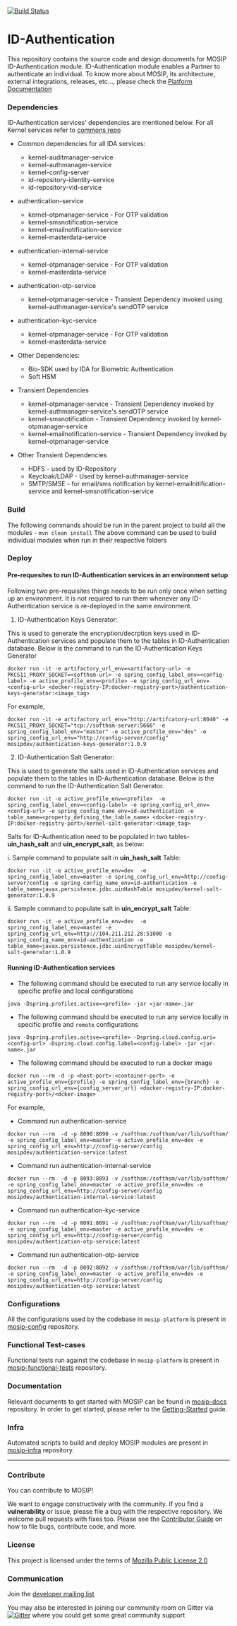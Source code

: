 [![Build Status](https://travis-ci.com/mosip/id-authentication.svg?branch=master)](https://travis-ci.com/mosip/id-authentication)

# ID-Authentication
This repository contains the source code and design documents for MOSIP ID-Authentication module. ID-Authentication module enables a Partner to authenticate an individual. To know more about MOSIP, its architecture, external integrations, releases, etc..., please check the [Platform Documentation](https://github.com/mosip/mosip-docs/wiki)

### Dependencies
ID-Authentication services' dependencies are mentioned below.  For all Kernel services refer to [commons repo](https://github.com/mosip/commons)
* Common dependencies for all IDA services:
  * kernel-auditmanager-service 
  * kernel-authmanager-service 
  * kernel-config-server 
  * id-repository-identity-service
  * id-repository-vid-service
  
* authentication-service
  * kernel-otpmanager-service - For OTP validation
  * kernel-smsnotification-service
  * kernel-emailnotification-service
  * kernel-masterdata-service
  
* authentication-internal-service
  * kernel-otpmanager-service - For OTP validation
  * kernel-masterdata-service
  
* authentication-otp-service
  * kernel-otpmanager-service - Transient Dependency invoked using kernel-authmanager-service's sendOTP service
  
* authentication-kyc-service
  * kernel-otpmanager-service - For OTP validation
  * kernel-masterdata-service

* Other Dependencies:
  * Bio-SDK used by IDA for Biometric Authentication
  * Soft HSM

* Transient Dependencies
  * kernel-otpmanager-service - Transient Dependency invoked by kernel-authmanager-service's sendOTP service
  * kernel-smsnotification - Transient Dependency invoked by kernel-otpmanager-service
  * kernel-emailnotification-service - Transient Dependency invoked by kernel-otpmanager-service
  
* Other Transient Dependencies
  * HDFS - used by ID-Repository
  * Keycloak/LDAP - Used by kernel-authmanager-service
  * SMTP/SMSE - for email/sms notification by kernel-emailnitification-service and kernel-smsnotification-service


### Build
The following commands should be run in the parent project to build all the modules - 
`mvn clean install`
The above command can be used to build individual modules when run in their respective folders

### Deploy

#### Pre-requesites to run ID-Authentication services in an environment setup
Following two pre-requisites things needs to be run only once when setting up an environment. It is not required to run them whenever any ID-Authentication service is re-deployed in the same environment.

1. ID-Authentication Keys Generator:

This is used to generate the encryption/decrption keys used in ID-Authentication services and populate them to the tables in ID-Authentication database. Below is the command to run the ID-Authentication Keys Generator
```
docker run -it -e artifactory_url_env=<artifactory-url> -e PKCS11_PROXY_SOCKET=<softhsm-url> -e spring_config_label_env=<config-label> -e active_profile_env=<profile> -e spring_config_url_env=<config-url> <docker-registry-IP:docker-registry-port>/authentication-keys-generator:<image_tag>
```

For example,
```
docker run -it -e artifactory_url_env="http://artifcatory-url:8040" -e PKCS11_PROXY_SOCKET="tcp://softhsm-server:5666" -e spring_config_label_env="master" -e active_profile_env="dev" -e spring_config_url_env="http://config-server/config" mosipdev/authentication-keys-generator:1.0.9
```

2. ID-Authentication Salt Generator:

This is used to generate the salts used in ID-Authentication services and populate them to the tables in ID-Authentication database.  Below is the command to run the ID-Authentication Salt Generator.
```
docker run -it -e active_profile_env=<profile>  -e spring_config_label_env=<config-label> -e spring_config_url_env=<config-url> -e spring_config_name_env=id-authentication -e table_name=<property_defining_the_table_name> <docker-registry-IP:docker-registry-port>/kernel-salt-generator:<image_tag>
```

Salts for ID-Authentication need to be populated in two tables-  **uin_hash_salt** and **uin_encrypt_salt**, as below:

i.	Sample command to populate salt in **uin_hash_salt** Table:
```
docker run -it -e active_profile_env=dev  -e spring_config_label_env=master -e spring_config_url_env=http://config-server/config -e spring_config_name_env=id-authentication -e table_name=javax.persistence.jdbc.uinHashTable mosipdev/kernel-salt-generator:1.0.9
```

 ii.	Sample command to populate salt in **uin_encrypt_salt** Table:
```
docker run -it -e active_profile_env=dev  -e spring_config_label_env=master -e spring_config_url_env=http://104.211.212.28:51000 -e spring_config_name_env=id-authentication -e table_name=javax.persistence.jdbc.uinEncryptTable mosipdev/kernel-salt-generator:1.0.9
```

#### Running ID-Authentication services
* The following command should be executed to run any service locally in specific profile and local configurations
````
java -Dspring.profiles.active=<profile> -jar <jar-name>.jar
````

* The following command should be executed to run any service locally in specific profile and `remote` configurations
````
java -Dspring.profiles.active=<profile> -Dspring.cloud.config.uri=<config-url> -Dspring.cloud.config.label=<config-label> -jar <jar-name>.jar
````

* The following command should be executed to run a docker image
````
docker run --rm -d -p <host-port>:<container-port> -e active_profile_env={profile} -e spring_config_label_env={branch} -e spring_config_url_env={config_server_url} <docker-registry-IP:docker-registry-port>/<dcker-image>
````

For example,
* Command run authentication-service
```
docker run --rm  -d -p 8090:8090 -v /softhsm:/softhsm/var/lib/softhsm/ -e spring_config_label_env=master -e active_profile_env=dev -e spring_config_url_env=http://config-server/config mosipdev/authentication-service:latest
```

* Command run authentication-internal-service
```
docker run --rm  -d -p 8093:8093 -v /softhsm:/softhsm/var/lib/softhsm/ -e spring_config_label_env=master -e active_profile_env=dev -e spring_config_url_env=http://config-server/config mosipdev/authentication-internal-service:latest
```

* Command run authentication-kyc-service
```
docker run --rm  -d -p 8091:8091 -v /softhsm:/softhsm/var/lib/softhsm/ -e spring_config_label_env=master -e active_profile_env=dev -e spring_config_url_env=http://config-server/config mosipdev/authentication-otp-service:latest
```

* Command run authentication-otp-service
```
docker run --rm  -d -p 8092:8092 -v /softhsm:/softhsm/var/lib/softhsm/ -e spring_config_label_env=master -e active_profile_env=dev -e spring_config_url_env=http://config-server/config mosipdev/authentication-otp-service:latest
```

### Configurations
All the configurations used by the codebase in `mosip-platform` is present in [mosip-config](https://github.com/mosip/mosip-config) repository.

### Functional Test-cases
Functional tests run against the codebase in `mosip-platform` is present in [mosip-functional-tests](https://github.com/mosip/mosip-functional-tests) repository.

### Documentation
Relevant documents to get started with MOSIP can be found in [mosip-docs](https://github.com/mosip/mosip-docs) repository. 
In order to get started, please refer to the [Getting-Started](https://github.com/mosip/mosip-docs/wiki/Getting-Started) guide.

### Infra
Automated scripts to build and deploy MOSIP modules are present in [mosip-infra](https://github.com/mosip/mosip-infra) repository.


---

### Contribute
You can contribute to MOSIP! 

We want to engage constructively with the community.  If you find a **vulnerability** or issue, please file a bug with the respective repository.  We welcome pull requests with fixes too.  Please see the [Contributor Guide](https://github.com/mosip/mosip-docs/wiki/Contributor-Guide) on how to file bugs, contribute code, and more.

### License
This project is licensed under the terms of [Mozilla Public License 2.0](https://github.com/mosip/mosip-platform/blob/master/LICENSE)

### Communication
Join the [developer mailing list](https://groups.io/g/mosip-dev)


You may also be interested in joining our community room on Gitter via [![Gitter](https://badges.gitter.im/mosip-community/community.svg)](https://gitter.im/mosip-community/community?utm_source=badge&utm_medium=badge&utm_campaign=pr-badge)  where you could get some great community support

